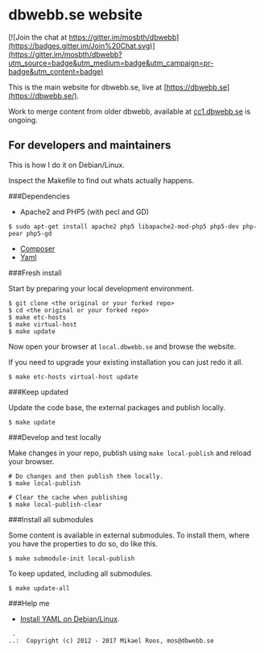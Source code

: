 dbwebb.se website
================================

[![Join the chat at https://gitter.im/mosbth/dbwebb](https://badges.gitter.im/Join%20Chat.svg)](https://gitter.im/mosbth/dbwebb?utm_source=badge&utm_medium=badge&utm_campaign=pr-badge&utm_content=badge)

This is the main website for dbwebb.se, live at [https://dbwebb.se](https://dbwebb.se/).

Work to merge content from older dbwebb, available at [cc1.dbwebb.se](http://cc1.dbwebb.se) is ongoing.



For developers and maintainers
--------------------------------

This is how I do it on Debian/Linux.

Inspect the Makefile to find out whats actually happens.



###Dependencies
* Apache2 and PHP5 (with pecl and GD)
```
$ sudo apt-get install apache2 php5 libapache2-mod-php5 php5-dev php-pear php5-gd
```

* [Composer](https://getcomposer.org/download/)
* [Yaml](https://dbwebb.se/t/5244)



###Fresh install

Start by preparing your local development environment.

```
$ git clone <the original or your forked repo>
$ cd <the original or your forked repo>
$ make etc-hosts
$ make virtual-host
$ make update
```

Now open your browser at `local.dbwebb.se` and browse the website.

If you need to upgrade your existing installation you can just redo it all.

```
$ make etc-hosts virtual-host update
```



###Keep updated

Update the code base, the external packages and publish locally.

```
$ make update
```



###Develop and test locally

Make changes in your repo, publish using `make local-publish` and reload your browser.

```
# Do changes and then publish them locally.
$ make local-publish

# Clear the cache when publishing
$ make local-publish-clear
```



###Install all submodules

Some content is available in external submodules. To install them, where you have the properties to do so, do like this.

```
$ make submodule-init local-publish
```

To keep updated, including all submodules.

```
$ make update-all
```



###Help me

* [Install YAML on Debian/Linux](http://dbwebb.se/t/5244).



```                                                            
 .                                                             
..:  Copyright (c) 2012 - 2017 Mikael Roos, mos@dbwebb.se   
```                                                            
